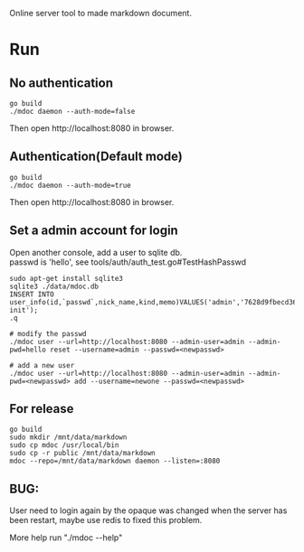 Online server tool to made markdown document.

# Run

## No authentication
```shell
go build
./mdoc daemon --auth-mode=false
```
Then open http://localhost:8080 in browser.

## Authentication(Default mode)
```shell
go build
./mdoc daemon --auth-mode=true
```
Then open http://localhost:8080 in browser.  

## Set a admin account for login
Open another console, add a user to sqlite db.  
passwd is 'hello', see tools/auth/auth_test.go#TestHashPasswd
```
sudo apt-get install sqlite3
sqlite3 ./data/mdoc.db
INSERT INTO user_info(id,`passwd`,nick_name,kind,memo)VALUES('admin','7628d9fbecd3683d02276b6176b0ee13','admin',1,'system init');
.q

# modify the passwd
./mdoc user --url=http://localhost:8080 --admin-user=admin --admin-pwd=hello reset --username=admin --passwd=<newpasswd>

# add a new user
./mdoc user --url=http://localhost:8080 --admin-user=admin --admin-pwd=<newpasswd> add --username=newone --passwd=<newpasswd>
```

## For release
```shell
go build
sudo mkdir /mnt/data/markdown
sudo cp mdoc /usr/local/bin
sudo cp -r public /mnt/data/markdown
mdoc --repo=/mnt/data/markdown daemon --listen=:8080
```


## BUG:  
User need to login again by the opaque was changed when the server has been restart, maybe use redis to fixed this problem.

More help run "./mdoc --help"  
